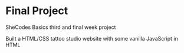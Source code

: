 # Final Project 

SheCodes Basics third and final week project

Built a HTML/CSS tattoo studio website with some vanilla JavaScript in HTML
